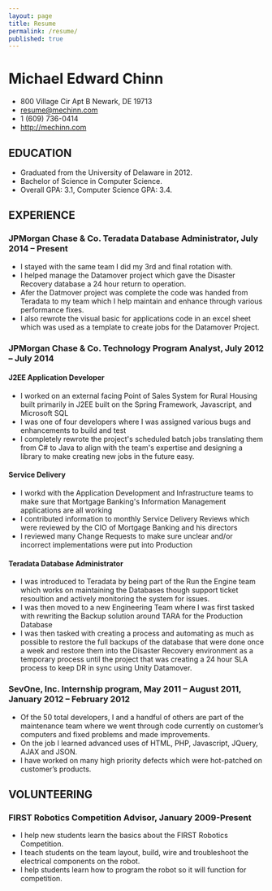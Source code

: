 ```yaml
---
layout: page
title: Resume
permalink: /resume/
published: true
---
```


# Michael Edward Chinn

- 800 Village Cir Apt B
Newark, DE 19713
- resume@mechinn.com
- 1 (609) 736-0414
- http://mechinn.com

## EDUCATION

- Graduated from the University of Delaware in 2012.
- Bachelor of Science in Computer Science.
- Overall GPA: 3.1, Computer Science GPA: 3.4.

## EXPERIENCE

### JPMorgan Chase & Co. Teradata Database Administrator, July 2014 – Present

- I stayed with the same team I did my 3rd and final rotation with.
- I helped manage the Datamover project which gave the Disaster Recovery database a 24 hour return to operation.
- Afer the Datmover project was complete the code was handed from Teradata to my team which I help maintain and enhance through various performance fixes.
- I also rewrote the visual basic for applications code in an excel sheet which was used as a template to create jobs for the Datamover Project.

### JPMorgan Chase & Co. Technology Program Analyst, July 2012 – July 2014

#### J2EE Application Developer
- I worked on an external facing Point of Sales System for Rural Housing built primarily in J2EE built on the Spring Framework, Javascript, and Microsoft SQL
- I was one of four developers where I was assigned various bugs and enhancements to build and test
- I completely rewrote the project's scheduled batch jobs translating them from C# to Java to align with the team's expertise and designing a library to make creating new jobs in the future easy.

#### Service Delivery
- I workd with the Application Development and Infrastructure teams to make sure that Mortgage Banking's Information Management applications are all working
- I contributed information to monthly Service Delivery Reviews which were reviewed by the CIO of Mortgage Banking and his directors
- I reviewed many Change Requests to make sure unclear and/or incorrect implementations were put into Production

#### Teradata Database Administrator
- I was introduced to Teradata by being part of the Run the Engine team which works on maintaining the Databases though support ticket resoultion and actively monitoring the system for issues.
- I was then moved to a new Engineering Team where I was first tasked with rewriting the Backup solution around TARA for the Production Database
- I was then tasked with creating a process and automating as much as possible to restore the full backups of the database that were done once a week and restore them into the Disaster Recovery environment as a temporary process until the project that was creating a 24 hour SLA process to keep DR in sync using Unity Datamover.

### SevOne, Inc. Internship program, May 2011 – August 2011, January 2012 – February 2012

- Of the 50 total developers, I and a handful of others are part of the maintenance team where we went through code currently on customer’s computers and fixed problems and made improvements.
- On the job I learned advanced uses of HTML, PHP, Javascript, JQuery, AJAX and JSON.
- I have worked on many high priority defects which were hot-patched on customer’s products.

## VOLUNTEERING

### FIRST Robotics Competition Advisor, January 2009-Present

- I help new students learn the basics about the FIRST Robotics Competition.
- I teach students on the team layout, build, wire and troubleshoot the electrical components on the robot.
- I help students learn how to program the robot so it will function for competition.
